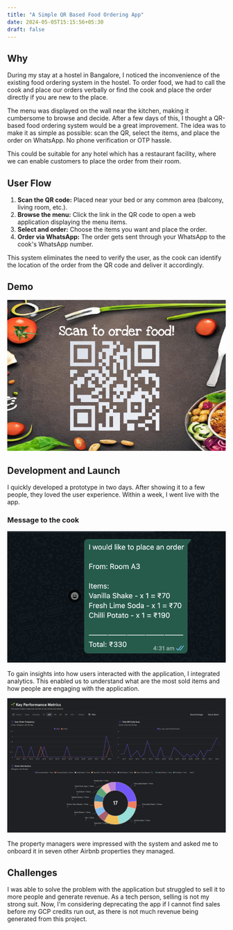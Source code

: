 ```yaml
---
title: "A Simple QR Based Food Ordering App"
date: 2024-05-05T15:15:56+05:30
draft: false
---
```


## Why

During my stay at a hostel in Bangalore, I noticed the inconvenience of the existing food ordering system in the hostel. To order food, we had to call the cook and place our orders verbally or find the cook and place the order directly if you are new to the place.

The menu was displayed on the wall near the kitchen, making it cumbersome to browse and decide. After a few days of this, I thought a QR-based food ordering system would be a great improvement. The idea was to make it as simple as possible: scan the QR, select the items, and place the order on WhatsApp. No phone verification or OTP hassle.

This could be suitable for any hotel which has a restaurant facility, where we can enable customers to place the order from their room.

## User Flow

1. **Scan the QR code:** Placed near your bed or any common area (balcony, living room, etc.).
2. **Browse the menu:** Click the link in the QR code to open a web application displaying the menu items.
3. **Select and order:** Choose the items you want and place the order.
4. **Order via WhatsApp:** The order gets sent through your WhatsApp to the cook's WhatsApp number.

This system eliminates the need to verify the user, as the cook can identify the location of the order from the QR code and deliver it accordingly.

## Demo

<!-- ![Demo](/images/demo-qr.jpg) -->
![Demo](/images/demo-order.jpg)

## Development and Launch

I quickly developed a prototype in two days. After showing it to a few people, they loved the user experience. Within a week, I went live with the app.

### Message to the cook

![Demo](/images/order.png)

To gain insights into how users interacted with the application, I integrated analytics. This enabled us to understand what are the most sold items and how people are engaging with the application.

![Demo](/images/dine-analytics.png)

The property managers were impressed with the system and asked me to onboard it in seven other Airbnb properties they managed.

## Challenges

I was able to solve the problem with the application but struggled to sell it to more people and generate revenue. As a tech person, selling is not my strong suit. Now, I'm considering deprecating the app if I cannot find sales before my GCP credits run out, as there is not much revenue being generated from this project.
